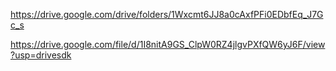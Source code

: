 https://drive.google.com/drive/folders/1Wxcmt6JJ8a0cAxfPFi0EDbfEq_J7Gc_s


https://drive.google.com/file/d/1I8nitA9GS_ClpW0RZ4jlgvPXfQW6yJ6F/view?usp=drivesdk